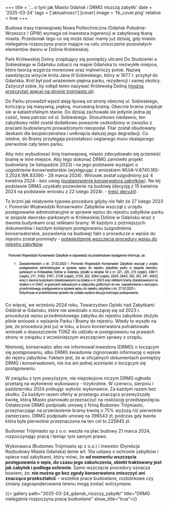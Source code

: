 +++
title = '… o tym jak Miasto Gdańsk i DRMG niszczą zabytki'
date = '2025-03-24'
tags = ['aktualnosci']
[cover]
    image = 'fb_cover.png' 
    relative = true
+++

Budowa trasy tramwajowej Nowa Politechniczna (Gdańsk Południe-Wrzeszcz / GPW) wymaga od inwestora ingerencji w zabytkową tkanę miasta. Przedsmak tego co się może dziać mamy już dzisiaj, gdy miasto nielegalnie rozpoczyna prace mające na celu zniszczenie pozostałych elementów dworu w Dolinie Królewskiej.

<!-- more -->

Park Królewskiej Doliny znajdujący się pomiędzy ulicami Do Studzienki a Sobieskiego w Gdańsku zobacz na mapie Gdańska to niezwykłe miejsce, które tworzą wzgórza morenowe oraz malowniczy potok. Nazwę zawdzięcza wizycie króla Jana III Sobieskiego, który w 1677 r. przybył do Gdańska. Król był pod wrażeniem piękna parku, rezydencji i samej okolicy. Zażyczył sobie, by odtąd teren nazywać Królewską Doliną ([można przeczytać więcej na stronie trojmiasto.pl](https://www.trojmiasto.pl/historia/Niezwykla-historia-Krolewskiej-Doliny-w-Gdansku-n136349.html)).

Do Parku prowadził wjazd aleją lipową od strony obecnej ul. Sobieskiego, kończący się masywną, piękną, murowaną bramą. Obecnie brama znajduje sie w katastrofalnym stanie. Do dzisiaj zachowała sie jedynie jedna jej cześć, lewa patrzac od ul. Sobieskiego. Stosunkowo niedawno, ten zabytkowy relikt został dodatkowo powaznie uszkodzony w zwiazku z pracami budowlanymi prowadzonymi nieopodal. Filar został obudowany deskami dla bezpieczenstwa i uniknięcia dalszej jego degradacji. Co istotne, do Bramy przylegaja pozostałosci ceglanego muru okalajacego pierwotnie cały teren parku.

Aby móc wybudować linię tramwajową, miasto zdecydowało się przenieść bramę w inne miejsce. Aby tego dokonać DRMG zamówiło projekt budowlany (w listopadzie 2023) i na jego podstawie wystąpić o uzgodnienie konserwatorskie (występując z wnioskiem WUiA-V.6740.165-3.2024.WK.83390 - 28 marca 2024). Wniosek został uzgodniony już 4 kwietnia 2024 - bez uwag ([postanowienie konserwatora zabytków](2024-11-20_Konserwator_ZN.5152.133.2024.ReKo.pdf)). 
Na tej podstawie DRMG uzyskało pozwolenie na budowę (decyzją z 15 kwietnia 2024 na podstawie wniosku z 22 lutego 2024r. - [treść decyzji](2024-04-15_decyzja_pozwolenie_na_budowe.pdf)). 

To brzmi jak relatywnie typowa procedura gdyby nie fakt że 27 lutego 2023 r. Pomorski Wojewódzki Konserwator Zabytków wszczął z urzędu postępowanie administracyjne w sprawie wpisu do rejestru zabytków parku w zespole dworsko-parkowym w Królewskiej Dolinie w Gdańsku wraz z dwoma budynkami oraz reliktami bramy. W każdym z późniejszych dokumentów i każdym kolejnym postępowaniu (uzgodnienia konserwatorskie, pozwolenia na budowę) fakt o procedurze o wpisie do rejestru został pominięty - [potwierdzenie wszczęcia procedury wpisu do rejestru zabytków](2024-10-07_UDIP_brama-konserwator_postepowania.pdf). 

![Potwierdzenie wszczęcia procedury wpisu do rejestru zabytków](image.png)

Co więcej, we wrześniu 2024 roku, Towarzystwo Opieki nad Zabytkami Oddział w
Gdańsku, które nie wiedziało o toczącej się od 2023 r. procedurze wpisu przedmiotowego zabytku do rejestru zabytków złożyło pilnie wniosek o wpisanie Parku i Bramy do rejestru. Wtedy to wyszło na jaw, że procedura jest już w toku, a biuro konserwatora potraktowało wniosek o dopuszczenie TONZ do udziału w postępowaniu na prawach strony w związku z wcześniejszym wszczęciem sprawy z urzędu. 

Niemniej, konserwator albo nie informował inwestora (DRMG) o toczącym się postępowaniu, albo DRMG świadomie zignorowało informację o wpisie do rejstru zabytków. Faktem jest, że w oficjalnych dokumentach pomiędzy DRMG i konserwatorem, nie ma ani jednej wzmianki o toczącym się postępowaniu. 

W związku z tym powyższym, nie niepokojone niczym DRMG ogłosiło przetarg na wyłonienie wykonawcy - trzykrotnie. W czerwcu, sierpniu i październiku 2024 próbując wyłonic wykonawce. Za każdym razem bez skutku. Za każdym razem oferty w przetargu znacząco przewyższały kwotę, którą Miasto planowało przeznaczyć na realizację przedsięwzięcia. 
Ostatecznie DRMG podpisało umowę z firmą Budomex Trójmiasto, przeznaczając na przeniesienie bramy kwotę o 75% wyższą niż pierwotnie zamierzano. DRMG podpisało umowę na 396543 zł, podczas gdy kwota która była pierwotnie przeznaczona na ten cel to 225845 zł. 

Budomex Trójmiasto sp z o.o. weszła na plac budowy 21 marca 2024, rozpoczynając pracę i łamiąc tym samym prawo. 

Wykonawca (Budomex Trójmiasto sp z o.o.) i inwestor (Dyrekcja Rozbudowy Miasta Gdańska) łamie art. 10a ustawy o ochronie zabytków i opiece nad zabytkami, który mówi, że **od momentu wszczęcia postępowania o wpis, do czasu jego zakończenia, obiekt traktowany jest jak zabytek i podlega ochronie**. Samo wszczęcie procedury oznacza bowiem, że: **nie można go bez zgody konserwatora zniszczyć ani znacząco przekształcić** – wszelkie prace budowlane, rozbiórkowe czy zmiany zagospodarowania terenu mogą zostać wstrzymane. 


{{< gallery path="2025-03-24_gdansk_niszczy_zabytki" title="DRMG nielegalnie rozpoczyna pracę budowlane" show_title="true">}}
